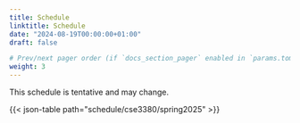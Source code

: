 ```yaml
---
title: Schedule
linktitle: Schedule
date: "2024-08-19T00:00:00+01:00"
draft: false

# Prev/next pager order (if `docs_section_pager` enabled in `params.toml`)
weight: 3
---
```


This schedule is tentative and may change.

{{< json-table path="schedule/cse3380/spring2025" >}}